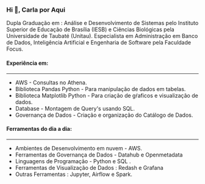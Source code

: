 <h3 align="left">Hi 👋,  Carla por Aqui</h3>

<p> Dupla Graduação em : Análise e Desenvolvimento de Sistemas pelo Instituto Superior de Educação de Brasília (IESB) e Ciências Biológicas pela Universidade de Taubaté (Unitau). Especialista em Administração em Banco de Dados, Inteligência Artificial e Engenharia de Software pela Faculdade Focus. </p>

<h4 align="left">Experiência em: </h4>

---

- AWS - Consultas no  Athena.
- Biblioteca Pandas Python -  Para manipulação de dados em tabelas.
- Biblioteca Matplotlib Python - Para criação de gŕaficos e visualização de dados.
- Database - Montagem de Query's usando SQL. 
- Governança de Dados - Criação e organização do Catálogo de Dados.

<h4 align="left">Ferramentas do dia a dia:</h4>

---

- Ambientes de Desenvolvimento em nuvem - AWS.
- Ferramentas de  Governança de Dados - Datahub e Openmetadata
- Linguagens de Programação - Python e SQL .
- Ferramentas de Visualização de Dados : Redash e Grafana
- Outras Ferramentas : Jupyter, Airflow e Spark.

